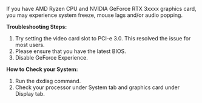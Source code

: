 <p>If you have AMD Ryzen CPU and NVIDIA GeForce RTX 3xxxx graphics card, you may experience system freeze, mouse lags and/or audio popping.</p>
<p><strong>Troubleshooting Steps:</strong></p>
<ol>
    <li>Try setting the video card slot to PCI-e 3.0. This resolved the issue for most users.</li>
    <li>Please ensure that you have the latest BIOS.</li>
    <li>Disable GeForce Experience.</li>
</ol>
<p><strong>How to Check your System:</strong></p>
<ol>
    <li>Run the dxdiag command.</li>
    <li>Check your processor under System tab and graphics card under Display tab.</li>
</ol>
